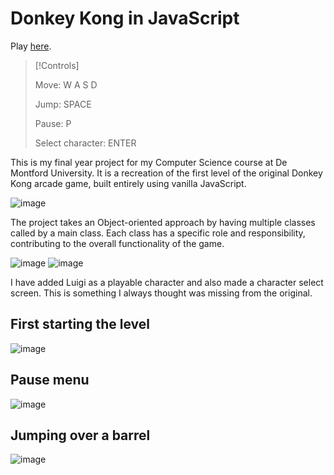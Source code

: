 # Donkey Kong in JavaScript

Play [here](https://jspanglez.github.io/DKJS/).

> [!Controls]
> 
> Move: W A S D
> 
> Jump: SPACE
> 
> Pause: P
> 
> Select character: ENTER


This is my final year project for my Computer Science course at De Montford University. It is a recreation of the first level of the original Donkey Kong arcade game, built entirely using vanilla JavaScript.

![image](https://github.com/Jspanglez/DKJS/assets/98091691/84936874-4f6e-463d-8b8d-6f905c1a3fb9)

The project takes an Object-oriented approach by having multiple classes called by a main class. Each class has a specific role and responsibility, contributing to the overall functionality of the game.

![image](https://github.com/Jspanglez/DKJS/assets/98091691/8c84f515-f3ac-410c-8819-7c78784bca29)
![image](https://github.com/Jspanglez/DKJS/assets/98091691/a6348a76-b6c3-4d26-b5a3-72e5a793252b)

I have added Luigi as a playable character and also made a character select screen. This is something I always thought was missing from the original.

## First starting the level
![image](https://github.com/Jspanglez/DKJS/assets/98091691/f0f4516f-4986-4425-a422-2d4b09404403)

## Pause menu
![image](https://github.com/Jspanglez/DKJS/assets/98091691/61e96215-7db8-4abc-8d27-829026f534a0)

## Jumping over a barrel
![image](https://github.com/Jspanglez/DKJS/assets/98091691/df648af7-af90-4158-a988-3af8a9f7f380)
